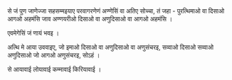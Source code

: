 से जं पुण जाणेज्जा सहसम्मइयाए परवागरणेणं अण्णेसिं वा अतिए सोच्चा, तं जहा - पुरत्थिमाओ वा दिसाओ आगओ अहमंसि जाव अण्णयरीओ दिसाओ वा अणुदिसाओ वा आगओ अहमंसि । 

एवमेगेसिं जं णायं भवइ ।

अत्थि मे आया उववाइए, जो इमाओ दिसाओ वा अणुदिसाओ वा अणुसंचरइ, सव्वाओ दिसाओ सव्वाओ अणुदिसाओ जो आगओ अणुसंचरइ, सोऽहं । 

से आयावाई लोयावाई कम्मावाई किरियावाई ।